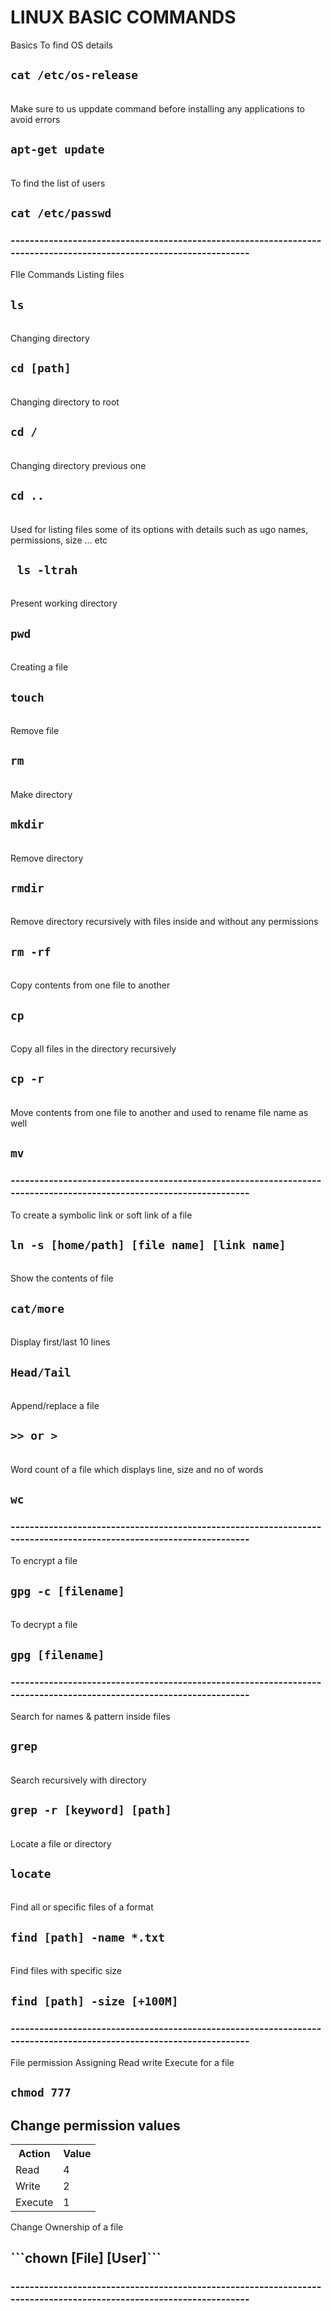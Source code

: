 # LINUX BASIC COMMANDS
Basics
To find OS details <h2> ``` cat /etc/os-release ```</h2> <br />
Make sure to us uppdate command before installing any applications to avoid errors<h2> ``` apt-get update ```</h2> <br />
To find the list of users <h2> ``` cat /etc/passwd ```</h2>
### -------------------------------------------------------------------------------------------------------------------
FIle Commands
Listing files <h2> ```ls```</h2> <br />
Changing directory <h2> ```cd [path]```</h2> <br />
Changing directory to root <h2> ```cd /```</h2> <br />
Changing directory previous one <h2> ```cd ..```</h2> <br />
Used for listing files some of its options with details such as ugo names, permissions, size ... etc <h2> ``` ls -ltrah``` </h2> <br />
Present working directory <h2> ```pwd``` </h2> <br />
Creating a file <h2> ```touch``` </h2> <br />
Remove file <h2> ```rm``` </h2> <br />
Make directory <h2> ```mkdir``` </h2> <br />
Remove directory <h2> ```rmdir``` </h2> <br />
Remove directory recursively with files inside and without any permissions <h2> ```rm -rf``` </h2> <br />
Copy contents from one file to another <h2> ```cp``` </h2> <br />
Copy all files in the directory recursively <h2> ```cp -r``` </h2> <br />
Move contents from one file to another and used to rename file name as well <h2> ```mv``` </h2>
### -------------------------------------------------------------------------------------------------------------------
To create a symbolic link or soft link of a file <h2>```ln -s [home/path] [file name] [link name]```</h2> <br />
Show the contents of file <h2> ```cat/more``` </h2> <br />
Display first/last 10 lines <h2> ```Head/Tail``` </h2> <br />
Append/replace a file <h2> ```>> or >``` </h2> <br />
Word count of a file which displays line, size and no of words <h2> ```wc``` </h2>
### -------------------------------------------------------------------------------------------------------------------
To encrypt a file <h2> ```gpg -c [filename]``` </h2> <br />
To decrypt a file <h2> ```gpg [filename]``` </h2>
### -------------------------------------------------------------------------------------------------------------------
Search for names & pattern inside files <h2> ```grep``` </h2> <br />
Search recursively with directory <h2> ```grep -r [keyword] [path]``` </h2> <br />
Locate a file or directory <h2> ```locate``` </h2> <br />
Find all or specific files of a format <h2> ```find [path] -name *.txt``` </h2> <br />
Find files with specific size <h2> ```find [path] -size [+100M]``` </h2>
### -------------------------------------------------------------------------------------------------------------------
File permission
Assigning Read write Execute for a file <h2> ```chmod 777``` </h2>
<h2>Change permission values</h2>
<table style="width:80%">
  <tr>
    <th>Action</th>
    <th>Value</th> 
  </tr>
  <tr>
    <td>Read</td>
    <td>4</td>
  </tr>
    <tr>
    <td>Write</td>
    <td>2</td>
  </tr>
    <tr>
    <td>Execute</td>
    <td>1</td>
  </tr>
  </table>
Change Ownership of a file

<h2> ```chown [File] [User]``` </h2>

### -------------------------------------------------------------------------------------------------------------------
